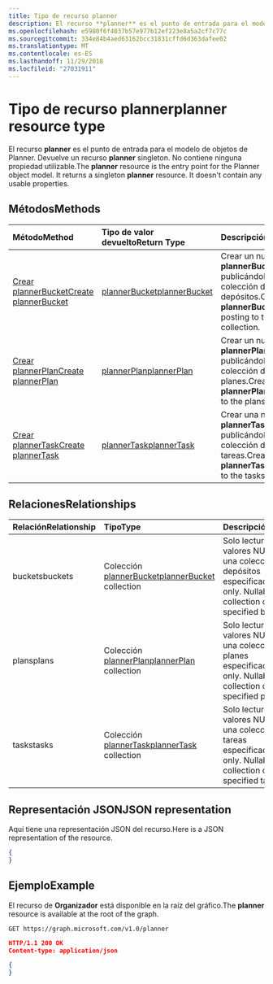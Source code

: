 ```yaml
---
title: Tipo de recurso planner
description: El recurso **planner** es el punto de entrada para el modelo de objetos de Planner. Devuelve un recurso **planner** singleton.  No contiene ninguna propiedad utilizable.
ms.openlocfilehash: e5980f6f4037b57e977b12ef223e8a5a2cf7c77c
ms.sourcegitcommit: 334e84b4aed63162bcc31831cffd6d363dafee02
ms.translationtype: MT
ms.contentlocale: es-ES
ms.lasthandoff: 11/29/2018
ms.locfileid: "27031911"
---
```

# <a name="planner-resource-type"></a><span data-ttu-id="ce8b6-105">Tipo de recurso planner</span><span class="sxs-lookup"><span data-stu-id="ce8b6-105">planner resource type</span></span>

<span data-ttu-id="ce8b6-p102">El recurso **planner** es el punto de entrada para el modelo de objetos de Planner. Devuelve un recurso **planner** singleton.  No contiene ninguna propiedad utilizable.</span><span class="sxs-lookup"><span data-stu-id="ce8b6-p102">The **planner** resource is the entry point for the Planner object model. It returns a singleton **planner** resource.  It doesn't contain any usable properties.</span></span>


## <a name="methods"></a><span data-ttu-id="ce8b6-109">Métodos</span><span class="sxs-lookup"><span data-stu-id="ce8b6-109">Methods</span></span>

| <span data-ttu-id="ce8b6-110">Método</span><span class="sxs-lookup"><span data-stu-id="ce8b6-110">Method</span></span>           | <span data-ttu-id="ce8b6-111">Tipo de valor devuelto</span><span class="sxs-lookup"><span data-stu-id="ce8b6-111">Return Type</span></span>    |<span data-ttu-id="ce8b6-112">Descripción</span><span class="sxs-lookup"><span data-stu-id="ce8b6-112">Description</span></span>|
|:---------------|:--------|:----------|
|[<span data-ttu-id="ce8b6-113">Crear plannerBucket</span><span class="sxs-lookup"><span data-stu-id="ce8b6-113">Create plannerBucket</span></span>](../api/planner-post-buckets.md) |[<span data-ttu-id="ce8b6-114">plannerBucket</span><span class="sxs-lookup"><span data-stu-id="ce8b6-114">plannerBucket</span></span>](plannerbucket.md)| <span data-ttu-id="ce8b6-115">Crear un nuevo **plannerBucket** publicándolo en la colección de depósitos.</span><span class="sxs-lookup"><span data-stu-id="ce8b6-115">Create a new **plannerBucket** by posting to the buckets collection.</span></span>|
|[<span data-ttu-id="ce8b6-116">Crear plannerPlan</span><span class="sxs-lookup"><span data-stu-id="ce8b6-116">Create plannerPlan</span></span>](../api/planner-post-plans.md) |[<span data-ttu-id="ce8b6-117">plannerPlan</span><span class="sxs-lookup"><span data-stu-id="ce8b6-117">plannerPlan</span></span>](plannerplan.md)| <span data-ttu-id="ce8b6-118">Crear un nuevo **plannerPlan** publicándolo en la colección de planes.</span><span class="sxs-lookup"><span data-stu-id="ce8b6-118">Create a new **plannerPlan** by posting to the plans collection.</span></span>|
|[<span data-ttu-id="ce8b6-119">Crear plannerTask</span><span class="sxs-lookup"><span data-stu-id="ce8b6-119">Create plannerTask</span></span>](../api/planner-post-tasks.md) |[<span data-ttu-id="ce8b6-120">plannerTask</span><span class="sxs-lookup"><span data-stu-id="ce8b6-120">plannerTask</span></span>](plannertask.md)| <span data-ttu-id="ce8b6-121">Crear una nueva **plannerTask** publicándola en la colección de tareas.</span><span class="sxs-lookup"><span data-stu-id="ce8b6-121">Create a new **plannerTask** by posting to the tasks collection.</span></span>|

## <a name="relationships"></a><span data-ttu-id="ce8b6-122">Relaciones</span><span class="sxs-lookup"><span data-stu-id="ce8b6-122">Relationships</span></span>
| <span data-ttu-id="ce8b6-123">Relación</span><span class="sxs-lookup"><span data-stu-id="ce8b6-123">Relationship</span></span> | <span data-ttu-id="ce8b6-124">Tipo</span><span class="sxs-lookup"><span data-stu-id="ce8b6-124">Type</span></span>   |<span data-ttu-id="ce8b6-125">Descripción</span><span class="sxs-lookup"><span data-stu-id="ce8b6-125">Description</span></span>|
|:---------------|:--------|:----------|
|<span data-ttu-id="ce8b6-126">buckets</span><span class="sxs-lookup"><span data-stu-id="ce8b6-126">buckets</span></span>|<span data-ttu-id="ce8b6-127">Colección [plannerBucket](plannerbucket.md)</span><span class="sxs-lookup"><span data-stu-id="ce8b6-127">[plannerBucket](plannerbucket.md) collection</span></span>| <span data-ttu-id="ce8b6-p103">Solo lectura. Admite valores NULL. Devuelve una colección de los depósitos especificados</span><span class="sxs-lookup"><span data-stu-id="ce8b6-p103">Read-only. Nullable. Returns a collection of the specified buckets</span></span>|
|<span data-ttu-id="ce8b6-131">plans</span><span class="sxs-lookup"><span data-stu-id="ce8b6-131">plans</span></span>|<span data-ttu-id="ce8b6-132">Colección [plannerPlan](plannerplan.md)</span><span class="sxs-lookup"><span data-stu-id="ce8b6-132">[plannerPlan](plannerplan.md) collection</span></span>| <span data-ttu-id="ce8b6-p104">Solo lectura. Admite valores NULL. Devuelve una colección de los planes especificados</span><span class="sxs-lookup"><span data-stu-id="ce8b6-p104">Read-only. Nullable. Returns a collection of the specified plans</span></span>|
|<span data-ttu-id="ce8b6-136">tasks</span><span class="sxs-lookup"><span data-stu-id="ce8b6-136">tasks</span></span>|<span data-ttu-id="ce8b6-137">Colección [plannerTask](plannertask.md)</span><span class="sxs-lookup"><span data-stu-id="ce8b6-137">[plannerTask](plannertask.md) collection</span></span>| <span data-ttu-id="ce8b6-p105">Solo lectura. Admite valores NULL. Devuelve una colección de las tareas especificadas</span><span class="sxs-lookup"><span data-stu-id="ce8b6-p105">Read-only. Nullable. Returns a collection of the specified tasks</span></span>|

## <a name="json-representation"></a><span data-ttu-id="ce8b6-141">Representación JSON</span><span class="sxs-lookup"><span data-stu-id="ce8b6-141">JSON representation</span></span>
<span data-ttu-id="ce8b6-142">Aquí tiene una representación JSON del recurso.</span><span class="sxs-lookup"><span data-stu-id="ce8b6-142">Here is a JSON representation of the resource.</span></span>

<!-- {
  "blockType": "resource",
  "baseType": "microsoft.graph.entity",
  "@odata.type": "microsoft.graph.planner"
}-->

```json
{
}
```

## <a name="example"></a><span data-ttu-id="ce8b6-143">Ejemplo</span><span class="sxs-lookup"><span data-stu-id="ce8b6-143">Example</span></span>

<span data-ttu-id="ce8b6-144">El recurso de **Organizador** está disponible en la raíz del gráfico.</span><span class="sxs-lookup"><span data-stu-id="ce8b6-144">The **planner** resource is available at the root of the graph.</span></span>

<!--{
  "blockType": "request"
}-->
```http
GET https://graph.microsoft.com/v1.0/planner
```

<!--{
  "blockType": "response",
  "truncated": true,
  "@odata.type": "microsoft.graph.planner"
}-->
```json
HTTP/1.1 200 OK
Content-type: application/json

{
}
```

<!-- uuid: 8fcb5dbc-d5aa-4681-8e31-b001d5168d79
2015-10-25 14:57:30 UTC -->
<!-- {
  "type": "#page.annotation",
  "description": "planner resource",
  "keywords": "",
  "section": "documentation",
  "tocPath": ""
}-->